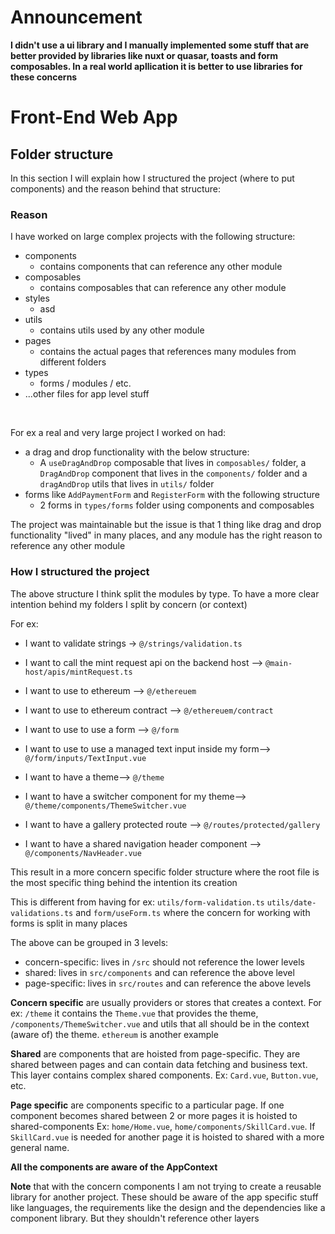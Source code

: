# Announcement

**I didn't use a ui library and I manually implemented some stuff that are better provided by libraries like nuxt or quasar, toasts and form composables. In a real world apllication it is better to use libraries for these concerns**

# Front-End Web App

## Folder structure

In this section I will explain how I structured the project (where to put components) and the reason behind that structure:

### Reason

I have worked on large complex projects with the following structure:

  - components
    - contains components that can reference any other module
  - composables
    -  contains composables that can reference any other module
  - styles
    - asd
  - utils
    - contains utils used by any other module
  - pages
    - contains the actual pages that references many modules from different folders
  - types
    - forms / modules / etc.
  - ...other files for app level stuff 

<br>

For ex a real and very large project I worked on had: 
- a drag and drop functionality with the below structure:
  - A `useDragAndDrop` composable that lives in `composables/` folder, a `DragAndDrop` component that lives in the `components/` folder and a `dragAndDrop` utils that lives in `utils/` folder
- forms like `AddPaymentForm` and `RegisterForm` with the following structure
  - 2 forms in `types/forms` folder using components and composables


The project was maintainable but the issue is that 1 thing like drag and drop functionality "lived" in many places, and any module has the right reason to reference any other module


### How I structured the project

The above structure I think split the modules by type. To have a more clear intention behind my folders I split by concern (or context)

For ex:

-  I want to validate strings -> `@/strings/validation.ts`
-  I want to call the mint request api on the backend host --> `@main-host/apis/mintRequest.ts`
-  I want to use to ethereum --> `@/ethereuem`
-  I want to use to ethereum contract --> `@/ethereuem/contract`

-  I want to use to use a form --> `@/form`
-  I want to use to use a managed text input inside my form--> `@/form/inputs/TextInput.vue`

-  I want to have a theme--> `@/theme`
-  I want to have a switcher component for my theme--> `@/theme/components/ThemeSwitcher.vue`

-  I want to have a gallery protected route --> `@/routes/protected/gallery`

-  I want to have a shared navigation header component --> `@/components/NavHeader.vue`


This result in a more concern specific folder structure where the root file is the most specific thing behind the intention its creation

This is different from having for ex: `utils/form-validation.ts` `utils/date-validations.ts` and `form/useForm.ts` where the concern for working with forms is split in many places

The above can be grouped in 3 levels:

- concern-specific: lives in `/src` should not reference the lower levels
- shared: lives in `src/components` and can reference the above level
- page-specific: lives in `src/routes` and can reference the above levels


**Concern specific** are usually providers or stores that creates a context. For ex: `/theme` it contains the `Theme.vue` that provides the theme, `/components/ThemeSwitcher.vue` and utils that all should be in the context (aware of) the theme. `ethereum` is another example

**Shared** are components that are hoisted from page-specific. They are shared between pages and can contain data fetching and business text. This layer contains complex shared components.
Ex: `Card.vue`, `Button.vue`, etc.

**Page specific** are components specific to a particular page. If one component becomes shared between 2 or more pages it is hoisted to shared-components
Ex: `home/Home.vue`, `home/components/SkillCard.vue`. If `SkillCard.vue` is needed for another page it is hoisted to shared with a more general name.

**All the components are aware of the AppContext**

**Note** that with the concern components I am not trying to create a reusable library for another project. These should be aware of the app specific stuff like languages, the requirements like the design and the dependencies like a component library. But they shouldn't reference other layers
